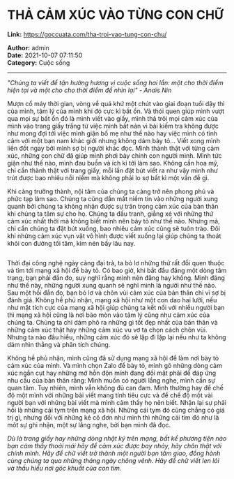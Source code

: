 # THẢ CẢM XÚC VÀO TỪNG CON CHỮ

**Link:** https://goccuata.com/tha-troi-vao-tung-con-chu/

**Author:** admin  
**Date:** 2021-10-07 07:11:50  
**Category:** Cuộc sống

---

<!-- wp:paragraph -->
<p><em>"Chúng ta viết để tận hưởng hương vị cuộc sống hai lần: một cho thời điểm hiện tại và một cho cho thời điểm để nhìn lại" - Anaïs Nin</em></p>
<!-- /wp:paragraph -->

<!-- wp:paragraph -->
<p>Mượn cổ máy thời gian, vòng về quá khứ một chút vào giai đoạn tuổi dậy thì của mình, tâm lý của mình khi đó cực kì bất ổn. Và thói quen giúp mình vượt qua mọi sự bất ổn đó là mình viết vào giấy, mình thả trôi mọi cảm xúc của mình vào trang giấy trắng từ việc mình bất nản vì bài kiếm tra không được như mong đợi tới việc mình giận bố mẹ như thế nào hay việc mình có tình cảm với một bạn nam khác giới nhưng không dám bày tỏ... Viết xong mình liền đốt ngay bởi mình sợ bị người khác đọc. Mình thành thật với từng cảm xúc, những con chữ đã giúp mình phơi bày chính con người mình. Mình tức giận như thế nào, mình đau buồn và ích kỉ tới làm sao. Không cần hoa mỹ, chỉ cần thành thật với trang giấy, mỗi lần đặt bút viết ra như vậy mình như trút được bao nhiêu nỗi niềm mà không phải lo sợ bất kì một vấn đề gì.</p>
<!-- /wp:paragraph -->

<!-- wp:paragraph -->
<p>Khi càng trưởng thành, nội tâm của chúng ta càng trở nên phong phú và phức tạp làm sao. Chúng ta cũng dần mất niềm tin vào những người xung quanh bởi chúng ta không nhận được sự trân trọng cảm xúc của bản thân khi chúng ta tâm sự cho họ. Chúng ta đấu tranh, giằng xé với những thứ cảm xúc nhất thời mà không biết mình nên bày tỏ như thế nào. Nhưng mà, chỉ cần chúng ta đặt bút xuống, bao nhiêu cảm xúc cũng sẽ tuôn trào. Đôi khi những cảm xúc vụn vặt vô hình được viết xuống lại giúp chúng ta thoát khỏi con đường tối tăm, kìm nén bấy lâu nay.</p>
<!-- /wp:paragraph -->

<!-- wp:image {"id":329,"sizeSlug":"large","linkDestination":"none"} -->
<figure class="wp-block-image size-large"><img src="http://goccuata.com/wp-content/uploads/2021/10/Autumn-Themed-Quote-Instagram-Post-1024x1024.png" alt="" class="wp-image-329"/></figure>
<!-- /wp:image -->

<!-- wp:paragraph -->
<p></p>
<!-- /wp:paragraph -->

<!-- wp:paragraph -->
<p>Thời đại công nghệ ngày càng đại trà, ta bỏ lơ những thứ rất đỗi quen thuộc và tìm tới mạng xã hội để bày tỏ. Có bao giờ, khi bắt đầu đăng một dòng tâm trạng, bạn phải đắn đo, suy nghĩ rằng mình nên đăng hay không. Mình đăng như thế này, những người xung quanh sẽ nghĩ mình là người như thế nào. Sau một hồi đắn đo, bạn bỏ lơ và chôn vùi cảm xúc của bản thân chỉ vì sợ bị đánh giá. Không hề phủ nhận, mạng xã hội như một con dao hai lưỡi, nếu như mặt tích cực của mạng xã hội giúp chúng ta kết nối với nhiều người bạn thì mạng xã hội cũng là nơi bào mòn vào tâm lý cũng như cảm xúc của chúng ta. Chúng ta chỉ dám phô ra những gì tốt đẹp nhất của bản thân và những cảm xúc thật hay những cảm xúc vu vơ ta chọn cách chôn vùi. Nhưng ta nào đâu hiểu, những cảm xúc đó sẽ lặp đi lặp lại nếu như ta không dám nhìn thẳng và phân tích chúng. </p>
<!-- /wp:paragraph -->

<!-- wp:paragraph -->
<p>Không hề phủ nhận, mình cũng đã sử dụng mạng xã hội để làm nơi bày tỏ cảm xúc của mình. Và mình chọn Zalo để bày tỏ, mình gõ những dòng cảm xúc ngắn cụt hay những mớ hỗn độn mình đang đối mặt phải để đáp ứng nhu cầu của bản thân rằng: Mình muốn có người lắng nghe, mình cần sự quan tâm. Tuy nhiên, mình vẫn không đủ can đam. Mình thường hay để chế độ một mình với những bài viết mang tính tiêu cực và để chế độ một vài người bạn với những bài viết mà mình cảm thấy họ nên biết. Nhận lại sự phải hồi là những cái tym trên mạng xã hội. Những cái tym đó cũng chẳng có giá trị gì, nhưng đối với những kẻ cô đơn như mình thì những cái tim đó như là môt sự ghi nhận, một sự lắng nghe, bởi bạn mình đã đọc.</p>
<!-- /wp:paragraph -->

<!-- wp:paragraph -->
<p></p>
<!-- /wp:paragraph -->

<!-- wp:paragraph -->
<p><em>Dù là trang giấy hay những dòng nhật ký trên mạng, bất kể phương tiện nào bạn cảm thấy thoải mái hãy để cảm xúc được bay nhảy, hãy chân thật với chính mình. Hãy để chữ viết trở thành một người bạn tâm giao, đồng hành cùng chúng ta qua những tháng ngày chông vênh. Hãy để chữ viết len lỏi và thấu hiểu nơi góc khuất của con tim.</em> </p>
<!-- /wp:paragraph -->